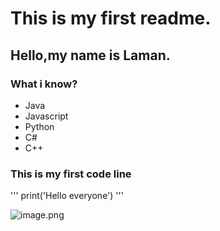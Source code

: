 # This is my first readme.
## Hello,my name is Laman.
### What i know?
* Java
* Javascript
* Python
* C#
* C++
### This is my first code line
''' print('Hello everyone')
'''

![image.png](https://www.google.com/url?sa=i&url=https%3A%2F%2Fwww.moscvettorg.com%2Fproduct%2F31-kompliment&psig=AOvVaw39Fk7uImYJo80BKOJkVVKa&ust=1692972662206000&source=images&cd=vfe&opi=89978449&ved=0CBAQjRxqFwoTCNjY5J3Q9oADFQAAAAAdAAAAABAE)
